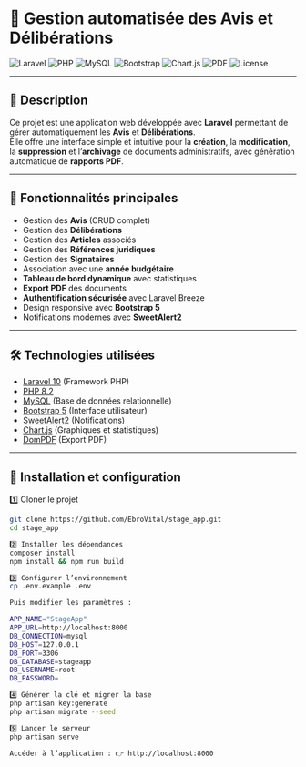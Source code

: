 # 📌 Gestion automatisée des Avis et Délibérations

![Laravel](https://img.shields.io/badge/Laravel-10.x-FF2D20?style=for-the-badge&logo=laravel&logoColor=white)
![PHP](https://img.shields.io/badge/PHP-8.2-777BB4?style=for-the-badge&logo=php&logoColor=white)
![MySQL](https://img.shields.io/badge/Database-MySQL-4479A1?style=for-the-badge&logo=mysql&logoColor=white)
![Bootstrap](https://img.shields.io/badge/Bootstrap-5-7952B3?style=for-the-badge&logo=bootstrap&logoColor=white)
![Chart.js](https://img.shields.io/badge/Charts-Chart.js-FF6384?style=for-the-badge&logo=chartdotjs&logoColor=white)
![PDF](https://img.shields.io/badge/PDF-DomPDF-CC0000?style=for-the-badge&logo=adobeacrobatreader&logoColor=white)
![License](https://img.shields.io/badge/License-MIT-green?style=for-the-badge)

---

## 📖 Description
Ce projet est une application web développée avec **Laravel** permettant de gérer automatiquement les **Avis** et **Délibérations**.  
Elle offre une interface simple et intuitive pour la **création**, la **modification**, la **suppression** et l’**archivage** de documents administratifs, avec génération automatique de **rapports PDF**.

---

## 🚀 Fonctionnalités principales
- Gestion des **Avis** (CRUD complet)
- Gestion des **Délibérations**
- Gestion des **Articles** associés
- Gestion des **Références juridiques**
- Gestion des **Signataires**
- Association avec une **année budgétaire**
- **Tableau de bord dynamique** avec statistiques
- **Export PDF** des documents
- **Authentification sécurisée** avec Laravel Breeze
- Design responsive avec **Bootstrap 5**
- Notifications modernes avec **SweetAlert2**

---

## 🛠️ Technologies utilisées
- [Laravel 10](https://laravel.com/) (Framework PHP)
- [PHP 8.2](https://www.php.net/)
- [MySQL](https://www.mysql.com/) (Base de données relationnelle)
- [Bootstrap 5](https://getbootstrap.com/) (Interface utilisateur)
- [SweetAlert2](https://sweetalert2.github.io/) (Notifications)
- [Chart.js](https://www.chartjs.org/) (Graphiques et statistiques)
- [DomPDF](https://github.com/dompdf/dompdf) (Export PDF)

---

## 📂 Installation et configuration

1️⃣ Cloner le projet
```bash
git clone https://github.com/EbroVital/stage_app.git
cd stage_app

2️⃣ Installer les dépendances
composer install
npm install && npm run build

3️⃣ Configurer l’environnement
cp .env.example .env

Puis modifier les paramètres :

APP_NAME="StageApp"
APP_URL=http://localhost:8000
DB_CONNECTION=mysql
DB_HOST=127.0.0.1
DB_PORT=3306
DB_DATABASE=stageapp
DB_USERNAME=root
DB_PASSWORD=

4️⃣ Générer la clé et migrer la base
php artisan key:generate
php artisan migrate --seed

5️⃣ Lancer le serveur
php artisan serve

Accéder à l’application : 👉 http://localhost:8000






